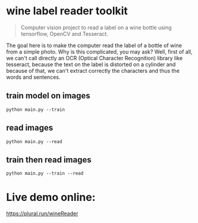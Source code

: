 # wine label reader toolkit

> Computer vision project to read a label on a wine bottle using tensorflow, OpenCV and Tesseract.

The goal here is to make the computer read the label of a bottle of wine from a simple photo. Why is this complicated, you may ask? Well, first of all, we can't call directly an OCR (Optical Character Recognition) library like tesseract, because the text on the label is distorted on a cylinder and because of that, we can't extract correctly the characters and thus the words and sentences.

## train model on images
```
python main.py --train
```
## read images
```
python main.py --read
```
## train then read images
```
python main.py --train --read
```

# Live demo online:
https://plural.run/wineReader
